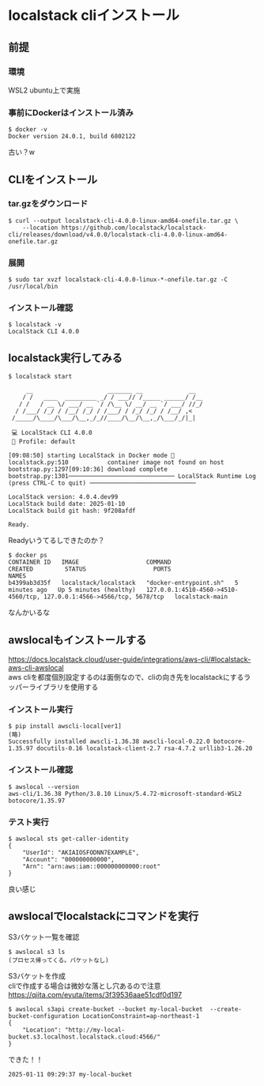 # localstack cliインストール
## 前提
### 環境
WSL2 ubuntu上で実施

### 事前にDockerはインストール済み
```
$ docker -v
Docker version 24.0.1, build 6802122
```
古い？w  


## CLIをインストール
### tar.gzをダウンロード
```
$ curl --output localstack-cli-4.0.0-linux-amd64-onefile.tar.gz \
    --location https://github.com/localstack/localstack-cli/releases/download/v4.0.0/localstack-cli-4.0.0-linux-amd64-onefile.tar.gz
```

### 展開
```
$ sudo tar xvzf localstack-cli-4.0.0-linux-*-onefile.tar.gz -C /usr/local/bin
```

### インストール確認
```
$ localstack -v
LocalStack CLI 4.0.0
```

## localstack実行してみる
```
$ localstack start

     __                     _______ __             __
    / /   ____  _________ _/ / ___// /_____ ______/ /__
   / /   / __ \/ ___/ __ `/ /\__ \/ __/ __ `/ ___/ //_/
  / /___/ /_/ / /__/ /_/ / /___/ / /_/ /_/ / /__/ ,<
 /_____/\____/\___/\__,_/_//____/\__/\__,_/\___/_/|_|

 💻 LocalStack CLI 4.0.0
 👤 Profile: default

[09:08:50] starting LocalStack in Docker mode 🐳                                          localstack.py:510           container image not found on host                                              bootstrap.py:1297[09:10:36] download complete                                                              bootstrap.py:1301────────────────────────────── LocalStack Runtime Log (press CTRL-C to quit) ──────────────────────────────

LocalStack version: 4.0.4.dev99     
LocalStack build date: 2025-01-10   
LocalStack build git hash: 9f208afdf

Ready.
```

Readyいうてるしできたのか？

```
$ docker ps                                    
CONTAINER ID   IMAGE                   COMMAND                  CREATED         STATUS                   PORTS                                                                    NAMES
b4399ab3d35f   localstack/localstack   "docker-entrypoint.sh"   5 minutes ago   Up 5 minutes (healthy)   127.0.0.1:4510-4560->4510-4560/tcp, 127.0.0.1:4566->4566/tcp, 5678/tcp   localstack-main
```
なんかいるな

## awslocalもインストールする
https://docs.localstack.cloud/user-guide/integrations/aws-cli/#localstack-aws-cli-awslocal  
aws cliを都度個別設定するのは面倒なので、cliの向き先をlocalstackにするラッパーライブラリを使用する  

### インストール実行
```
$ pip install awscli-local[ver1]
(略)
Successfully installed awscli-1.36.38 awscli-local-0.22.0 botocore-1.35.97 docutils-0.16 localstack-client-2.7 rsa-4.7.2 urllib3-1.26.20
```

### インストール確認
```
$ awslocal --version
aws-cli/1.36.38 Python/3.8.10 Linux/5.4.72-microsoft-standard-WSL2 botocore/1.35.97
```

### テスト実行
```
$ awslocal sts get-caller-identity
{
    "UserId": "AKIAIOSFODNN7EXAMPLE",      
    "Account": "000000000000",
    "Arn": "arn:aws:iam::000000000000:root"
}
```

良い感じ

## awslocalでlocalstackにコマンドを実行
S3バケット一覧を確認

```
$ awslocal s3 ls
(プロセス帰ってくる。バケットなし)
```

S3バケットを作成  
cliで作成する場合は微妙な落とし穴あるので注意  
https://qiita.com/eyuta/items/3f39536aae51cdf0d197

```
$ awslocal s3api create-bucket --bucket my-local-bucket  --create-bucket-configuration LocationConstraint=ap-northeast-1
{
    "Location": "http://my-local-bucket.s3.localhost.localstack.cloud:4566/"
}
```

できた！！
```$ awslocal s3 ls
2025-01-11 09:29:37 my-local-bucket
```
